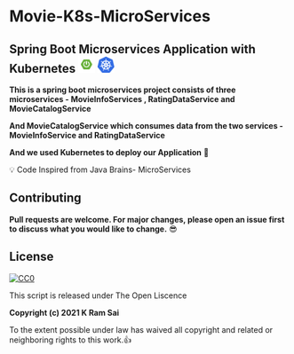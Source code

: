 # Movie-K8s-MicroServices
## Spring Boot Microservices Application with Kubernetes <img src="https://github.com/KRams2019/MyStoreRepo/blob/master/springboot.png" width="30"> <img src="https://github.com/kubernetes/kubernetes/raw/master/logo/logo.png" width="30">

**This is a spring boot microservices project consists of three microservices - MovieInfoServices , RatingDataService and MovieCatalogService** 

**And MovieCatalogService which consumes data from the two services - MovieInfoService and RatingDataService**

**And we used Kubernetes to deploy our Application** :metal:

💡 Code Inspired from Java Brains- MicroServices

## Contributing
**Pull requests are welcome. For major changes, please open an issue first to discuss what you would like to change.** :sunglasses:

## License

[![CC0](https://licensebuttons.net/p/zero/1.0/88x31.png)](https://creativecommons.org/publicdomain/zero/1.0/)

This script is released under The Open Liscence

**Copyright (c) 2021 K Ram Sai**

To the extent possible under law has waived all copyright and related or neighboring rights to this work.:thumbsup:
